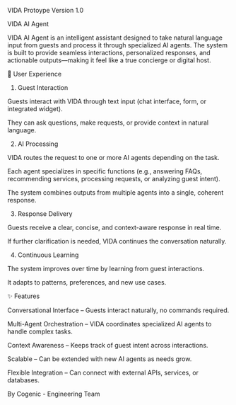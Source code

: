VIDA Protoype Version 1.0

VIDA AI Agent

VIDA AI Agent is an intelligent assistant designed to take natural language input from guests and process it through specialized AI agents. The system is built to provide seamless interactions, personalized responses, and actionable outputs—making it feel like a true concierge or digital host.

🚀 User Experience
1. Guest Interaction

Guests interact with VIDA through text input (chat interface, form, or integrated widget).

They can ask questions, make requests, or provide context in natural language.

2. AI Processing

VIDA routes the request to one or more AI agents depending on the task.

Each agent specializes in specific functions (e.g., answering FAQs, recommending services, processing requests, or analyzing guest intent).

The system combines outputs from multiple agents into a single, coherent response.

3. Response Delivery

Guests receive a clear, concise, and context-aware response in real time.

If further clarification is needed, VIDA continues the conversation naturally.

4. Continuous Learning

The system improves over time by learning from guest interactions.

It adapts to patterns, preferences, and new use cases.

✨ Features

Conversational Interface – Guests interact naturally, no commands required.

Multi-Agent Orchestration – VIDA coordinates specialized AI agents to handle complex tasks.

Context Awareness – Keeps track of guest intent across interactions.

Scalable – Can be extended with new AI agents as needs grow.

Flexible Integration – Can connect with external APIs, services, or databases.

By Cogenic - Engineering Team


